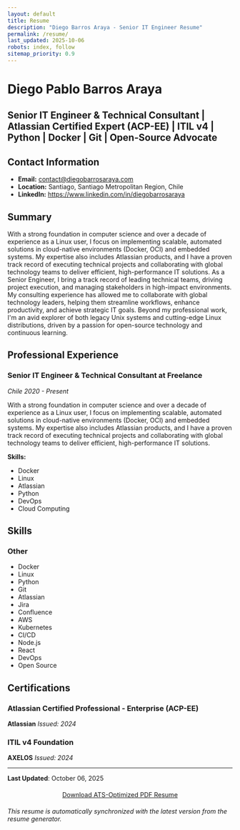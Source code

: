 ```yaml
---
layout: default
title: Resume
description: "Diego Barros Araya - Senior IT Engineer Resume"
permalink: /resume/
last_updated: 2025-10-06
robots: index, follow
sitemap_priority: 0.9
---
```


# Diego Pablo Barros Araya
## Senior IT Engineer & Technical Consultant | Atlassian Certified Expert (ACP-EE) | ITIL v4 | Python | Docker | Git | Open-Source Advocate

## Contact Information
- **Email:** contact@diegobarrosaraya.com
- **Location:** Santiago, Santiago Metropolitan Region, Chile
- **LinkedIn:** https://www.linkedin.com/in/diegobarrosaraya

## Summary
With a strong foundation in computer science and over a decade of experience as a Linux user, I focus on implementing scalable, automated solutions in cloud-native environments (Docker, OCI) and embedded systems. My expertise also includes Atlassian products, and I have a proven track record of executing technical projects and collaborating with global technology teams to deliver efficient, high-performance IT solutions. As a Senior Engineer, I bring a track record of leading technical teams, driving project execution, and managing stakeholders in high-impact environments. My consulting experience has allowed me to collaborate with global technology leaders, helping them streamline workflows, enhance productivity, and achieve strategic IT goals. Beyond my professional work, I'm an avid explorer of both legacy Unix systems and cutting-edge Linux distributions, driven by a passion for open-source technology and continuous learning.

## Professional Experience
### Senior IT Engineer & Technical Consultant at Freelance
*Chile*
*2020 - Present*

With a strong foundation in computer science and over a decade of experience as a Linux user, I focus on implementing scalable, automated solutions in cloud-native environments (Docker, OCI) and embedded systems. My expertise also includes Atlassian products, and I have a proven track record of executing technical projects and collaborating with global technology teams to deliver efficient, high-performance IT solutions.

**Skills:**
- Docker
- Linux
- Atlassian
- Python
- DevOps
- Cloud Computing

## Skills
### Other
- Docker
- Linux
- Python
- Git
- Atlassian
- Jira
- Confluence
- AWS
- Kubernetes
- CI/CD
- Node.js
- React
- DevOps
- Open Source

## Certifications
### Atlassian Certified Professional - Enterprise (ACP-EE)
**Atlassian**
*Issued: 2024*

### ITIL v4 Foundation
**AXELOS**
*Issued: 2024*

---

**Last Updated**: October 06, 2025

<div style="text-align: center; margin: 20px 0;">
<a href="https://raw.githubusercontent.com/DiegoBarrosA/diego-barros-resume-generator/main/docs/resume.pdf" 
   class="btn btn-primary" 
   target="_blank" 
   rel="noopener"
   download="diego-barros-resume.pdf">
   <i class="fa-solid fa-file-pdf"></i> Download ATS-Optimized PDF Resume
</a>
</div>

*This resume is automatically synchronized with the latest version from the resume generator.*
